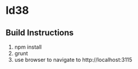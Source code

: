 ld38
====
Build Instructions
------------------
1. npm install
2. grunt
3. use browser to navigate to http://localhost:3115
